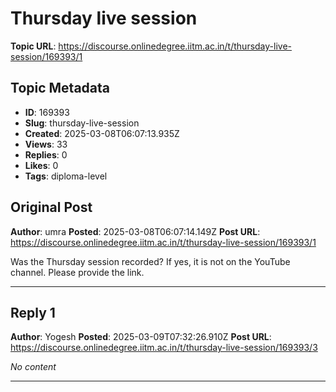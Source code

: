 # Thursday live session

**Topic URL**: https://discourse.onlinedegree.iitm.ac.in/t/thursday-live-session/169393/1

## Topic Metadata
- **ID**: 169393
- **Slug**: thursday-live-session
- **Created**: 2025-03-08T06:07:13.935Z
- **Views**: 33
- **Replies**: 0
- **Likes**: 0
- **Tags**: diploma-level

## Original Post
**Author**: umra
**Posted**: 2025-03-08T06:07:14.149Z
**Post URL**: https://discourse.onlinedegree.iitm.ac.in/t/thursday-live-session/169393/1

Was the Thursday session recorded? If yes, it is not on the YouTube channel. Please provide the link.

---

## Reply 1
**Author**: Yogesh
**Posted**: 2025-03-09T07:32:26.910Z
**Post URL**: https://discourse.onlinedegree.iitm.ac.in/t/thursday-live-session/169393/3

*No content*

---
